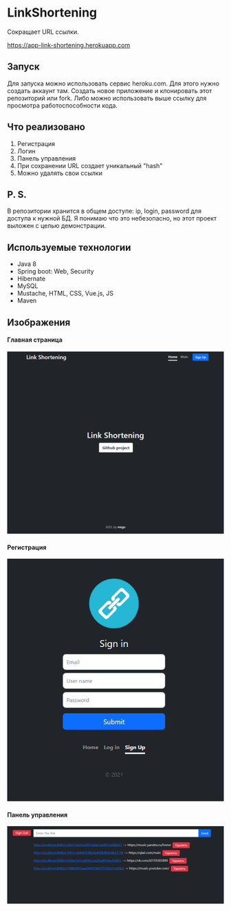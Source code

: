 # LinkShortening

Сокращает URL ссылки.

https://app-link-shortening.herokuapp.com <br>

## Запуск
Для запуска можно использовать сервис heroku.com. Для этого нужно создать аккаунт там.
Создать новое приложение и клонировать этот репозиторий или fork.
Либо можно использовать выше ссылку для просмотра работоспособности кода.

## Что реализовано
1. Регистрация
2. Логин
3. Панель управления
4. При сохранении URL создает уникальный "hash"
5. Можно удалять свои ссылки

## P. S.
В репозитории хранится в общем доступе: ip, login, password для доступа к нужной БД.
Я понимаю что это небезопасно, но этот проект выложен с целью демонстрации.

## Используемые технологии

- Java 8
- Spring boot: Web, Security
- Hibernate
- MySQL
- Mustache, HTML, CSS, Vue.js, JS
- Maven

## Изображения

#### Главная страница
[<img src="https://raw.githubusercontent.com/megoRU/LinkShortening/main/img/main.png?raw=true">]()

#### Регистрация
[<img src="https://raw.githubusercontent.com/megoRU/LinkShortening/main/img/registration%20page.png?raw=true">]()

#### Панель управления
[<img src="https://raw.githubusercontent.com/megoRU/LinkShortening/main/img/webpanel.png?raw=true">]()
